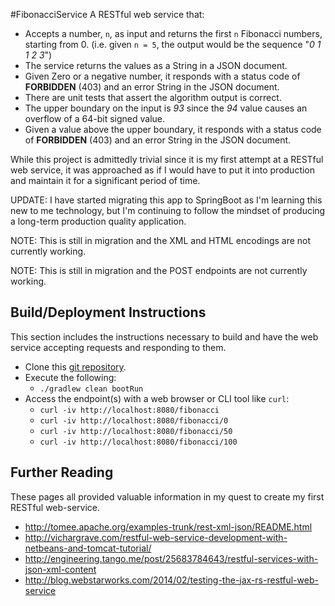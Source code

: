 #FibonacciService
A RESTful web service that:

 - Accepts a number, <code>n</code>, as input and returns the first <code>n</code> Fibonacci numbers, starting from 0.
   (i.e. given `n = 5`, the output would be the sequence "_0 1 1 2 3_")
 - The service returns the values as a String in a JSON document.
 - Given Zero or a negative number, it responds with a status code of __FORBIDDEN__ (403) and an error String in the JSON document.
 - There are unit tests that assert the algorithm output is correct.
 - The upper boundary on the input is _93_ since the _94_ value causes an overflow of a 64-bit signed value.
 - Given a value above the upper boundary, it responds with a status code of __FORBIDDEN__ (403) and an error String in the JSON document.

While this project is admittedly trivial since it is my first attempt at a RESTful web service,
it was approached as if I would have to put it into production and maintain it for a significant period of time.

UPDATE: I have started migrating this app to SpringBoot as I'm learning this new to me technology, but I'm continuing to
follow the mindset of producing a long-term production quality application.

NOTE: This is still in migration and the XML and HTML encodings are not currently working.

NOTE: This is still in migration and the POST endpoints are not currently working.

## Build/Deployment Instructions

This section includes the instructions necessary to build and have the web service accepting requests and responding to them.

 - Clone this [git repository](https://github.com/wdsdhei/FibonacciService.git).
 - Execute the following:
    - `./gradlew clean bootRun`
 - Access the endpoint(s) with a web browser or CLI tool like `curl`:
    - `curl -iv http://localhost:8080/fibonacci`
    - `curl -iv http://localhost:8080/fibonacci/0`
    - `curl -iv http://localhost:8080/fibonacci/50`
    - `curl -iv http://localhost:8080/fibonacci/100`

## Further Reading

These pages all provided valuable information in my quest to create my first RESTful web-service.

 - http://tomee.apache.org/examples-trunk/rest-xml-json/README.html
 - http://vichargrave.com/restful-web-service-development-with-netbeans-and-tomcat-tutorial/
 - http://engineering.tango.me/post/25683784643/restful-services-with-json-xml-content
 - http://blog.webstarworks.com/2014/02/testing-the-jax-rs-restful-web-service
